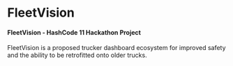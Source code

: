 # FleetVision
#### FleetVision - HashCode 11 Hackathon Project

FleetVision is a proposed trucker dashboard ecosystem for improved safety and the ability to be retrofitted onto older trucks.

